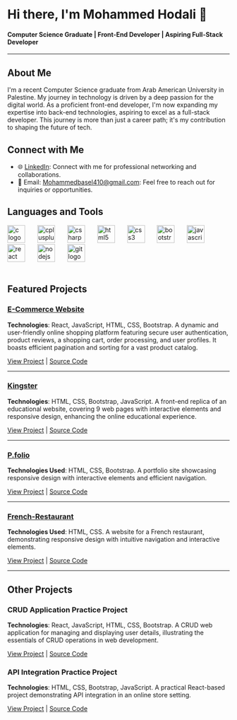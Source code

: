 # Hi there, I'm Mohammed Hodali 👋

#### Computer Science Graduate | Front-End Developer | Aspiring Full-Stack Developer

---

## About Me
I'm a recent Computer Science graduate from Arab American University in Palestine. My journey in technology is driven by a deep passion for the digital world. As a proficient front-end developer, I'm now expanding my expertise into back-end technologies, aspiring to excel as a full-stack developer. This journey is more than just a career path; it's my contribution to shaping the future of tech.


## Connect with Me

- 🌐 [LinkedIn](https://www.linkedin.com/in/mohammed-hodali-3bab86246/): Connect with me for professional networking and collaborations.
- 📧 Email: [Mohammedbasel410@gmail.com](mailto:Mohammedbasel410@gmail.com): Feel free to reach out for inquiries or opportunities.


## Languages and Tools
<div align="left">
  <img src="https://cdn.jsdelivr.net/gh/devicons/devicon/icons/c/c-original.svg" height="40" alt="c logo"  /> <img width="20" />
  <img src="https://cdn.jsdelivr.net/gh/devicons/devicon/icons/cplusplus/cplusplus-original.svg" height="40" alt="cplusplus logo"  /> <img width="20" />
  <img src="https://cdn.jsdelivr.net/gh/devicons/devicon/icons/csharp/csharp-original.svg" height="40" alt="csharp logo"  /> <img width="20" />
  <img src="https://cdn.jsdelivr.net/gh/devicons/devicon/icons/html5/html5-original.svg" height="40" alt="html5 logo"  /> <img width="20" />
  <img src="https://cdn.jsdelivr.net/gh/devicons/devicon/icons/css3/css3-original.svg" height="40" alt="css3 logo"  /> <img width="20" />
  <img src="https://cdn.jsdelivr.net/gh/devicons/devicon/icons/bootstrap/bootstrap-original.svg" height="40" alt="bootstrap logo"  /> <img width="20" />
  <img src="https://cdn.jsdelivr.net/gh/devicons/devicon/icons/javascript/javascript-original.svg" height="40" alt="javascript logo"  /> <img width="20" />
  <img src="https://cdn.jsdelivr.net/gh/devicons/devicon/icons/react/react-original.svg" height="40" alt="react logo"  /> <img width="20" />
  <img src="https://cdn.jsdelivr.net/gh/devicons/devicon/icons/nodejs/nodejs-original.svg" height="40" alt="nodejs logo"  /> <img width="20" />
  <img src="https://cdn.jsdelivr.net/gh/devicons/devicon/icons/git/git-original.svg" height="40" alt="git logo"  />
</div>

<br>

## Featured Projects

### [E-Commerce Website](https://e-commerce-dyfe.onrender.com/)
**Technologies**: React, JavaScript, HTML, CSS, Bootstrap.
A dynamic and user-friendly online shopping platform featuring secure user authentication, product reviews, a shopping cart, order processing, and user profiles. It boasts efficient pagination and sorting for a vast product catalog.

[View Project](https://e-commerce-dyfe.onrender.com/) | [Source Code](https://github.com/Mohammed-basel/e-commerce)

---

### [Kingster](https://mohammed-basel.github.io/kingster/)
**Technologies**: HTML, CSS, Bootstrap, JavaScript.
A front-end replica of an educational website, covering 9 web pages with interactive elements and responsive design, enhancing the online educational experience.

[View Project](https://mohammed-basel.github.io/kingster/) | [Source Code](https://github.com/Mohammed-basel/kingster)

---

### [P.folio](https://mohammed-basel.github.io/P.folio/)
**Technologies Used**: HTML, CSS, Bootstrap.
A portfolio site showcasing responsive design with interactive elements and efficient navigation.

[View Project](https://mohammed-basel.github.io/P.folio/) | [Source Code](https://github.com/Mohammed-basel/P.folio)

---

### [French-Restaurant](https://mohammed-basel.github.io/French-Restaurant/)
**Technologies Used**: HTML, CSS.
A website for a French restaurant, demonstrating responsive design with intuitive navigation and interactive elements.

[View Project](https://mohammed-basel.github.io/French-Restaurant/) | [Source Code](https://github.com/Mohammed-basel/French-Restaurant)

---

## Other Projects

### CRUD Application Practice Project
**Technologies**: React, JavaScript, HTML, CSS, Bootstrap.
A CRUD web application for managing and displaying user details, illustrating the essentials of CRUD operations in web development.

[View Project](https://react-crud-3cl5.onrender.com) | [Source Code](https://github.com/Mohammed-basel/REACT_CRUD)

### API Integration Practice Project
**Technologies**: HTML, CSS, Bootstrap, JavaScript.
A practical React-based project demonstrating API integration in an online store setting.

[View Project](https://react-app2-ccv5.onrender.com/) | [Source Code](https://github.com/Mohammed-basel/store)


